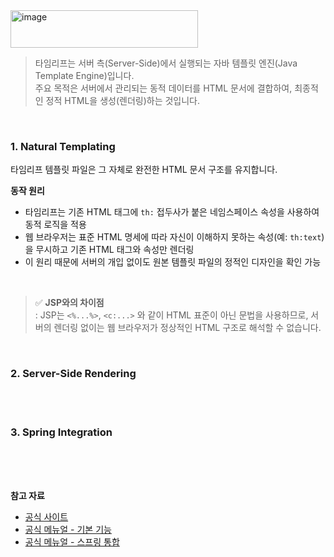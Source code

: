 
<img width="300" height="60" alt="image" src="https://github.com/user-attachments/assets/a28523ac-efb8-4eb1-9b2a-bc372633f678" />

> 타임리프는 서버 측(Server-Side)에서 실행되는 자바 템플릿 엔진(Java Template Engine)입니다.  
> 주요 목적은 서버에서 관리되는 동적 데이터를 HTML 문서에 결합하여, 최종적인 정적 HTML을 생성(렌더링)하는 것입니다.

<br>

### **1. Natural Templating**
타임리프 템플릿 파일은 그 자체로 완전한 HTML 문서 구조를 유지합니다.

**동작 원리**
- 타임리프는 기존 HTML 태그에 `th:` 접두사가 붙은 네임스페이스 속성을 사용하여 동적 로직을 적용
- 웹 브라우저는 표준 HTML 명세에 따라 자신이 이해하지 못하는 속성(예: `th:text`)을 무시하고 기존 HTML 태그와 속성만 렌더링
- 이 원리 때문에 서버의 개입 없이도 원본 템플릿 파일의 정적인 디자인을 확인 가능

<br>
 
> ✅ **JSP와의 차이점**  
> : JSP는 `<%...%>`, `<c:...>` 와 같이 HTML 표준이 아닌 문법을 사용하므로, 서버의 렌더링 없이는 웹 브라우저가 정상적인 HTML 구조로 해석할 수 없습니다.

<br>

### **2. Server-Side Rendering**


<br>
<br>

### **3. Spring Integration**

<br>
<br>


 












<br>

**참고 자료**
- [공식 사이트](https://www.thymeleaf.org/)  
- [공식 메뉴얼 - 기본 기능](https://www.thymeleaf.org/doc/tutorials/3.0/usingthymeleaf.html)  
- [공식 메뉴얼 - 스프링 통합](https://www.thymeleaf.org/doc/tutorials/3.0/thymeleafspring.html)  
